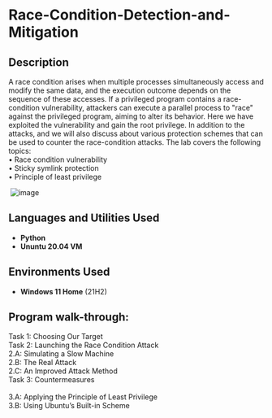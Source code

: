 <h1>Race-Condition-Detection-and-Mitigation</h1>

<h2>Description</h2>
 A race condition arises when multiple processes simultaneously access and modify the same data, and the execution outcome depends on the sequence of these accesses. 
 If a privileged program contains a race-condition vulnerability, attackers can execute a parallel process to "race" against the privileged program, aiming to alter its behavior.
 Here we have exploited the vulnerability and gain the root privilege. In addition to the attacks, and we will also discuss about various protection schemes that can be used to counter the race-condition attacks.
 The lab covers the following topics:</br>
    • Race condition vulnerability</br>
    • Sticky symlink protection</br>
    • Principle of least privilege</br>

 <image>   ![image](https://github.com/user-attachments/assets/ed8fa262-f0bc-4056-ada0-df40383dc7bd)



 <h2>Languages and Utilities Used</h2>

- <b>Python</b> 
- <b>Ununtu 20.04 VM</b>

<h2>Environments Used </h2>

- <b>Windows 11 Home</b> (21H2)

<h2>Program walk-through:</h2>

Task 1: Choosing Our Target<br>
Task 2: Launching the Race Condition Attack</br>
       2.A: Simulating a Slow Machine<br>
       2.B: The Real Attack<br>
       2.C: An Improved Attack Method<br>
Task 3: Countermeasures<br>
         <br> 3.A: Applying the Principle of Least Privilege
         <br> 3.B: Using Ubuntu’s Built-in Scheme


<embed src a href="https://drive.google.com/file/d/1uCxoX4KH4VHQnJwIdMl1H1Zu7jlkE_vg/view" alt=""></a> </embed>

